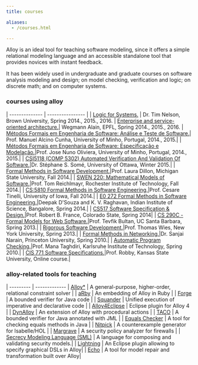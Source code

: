 ```yaml
---
title: courses

aliases:
  - /courses.html

---
```


Alloy is an ideal tool for teaching software modeling, since it offers a simple
relational modeling language and an accessible standalone tool that provides
novices with instant feedback.
<!--more-->
 It has been widely used in undergraduate and graduate
courses on software analysis modeling and design; on model checking, verification and
logic; on discrete math; and on computer systems.

### courses using alloy


| 
-------------- | ---------------- |
| [Logic for Systems.](http://cs.brown.edu/courses/cs195y/) | Dr. Tim Nelson, Brown University, Spring 2014., 2015., 2016.
| [Enterprise and service-oriented architecture.](http://isa.epfl.ch/imoniteur_ISAP/!itffichecours.htm?ww_i_matiere=2258965&ww_x_anneeAcad=213638028&ww_i_section=249847&ww_i_niveau=6683147&ww_c_langue=en)| Wegmann Alain, EPFL, Spring 2014., 2015., 2016.
| [Métodos Formais em Engenharia de Software: Análise e Teste de Software.](http://www4.di.uminho.pt/~rcm/mestrados/mei/PT/MFES.html)| Prof. Manuel Alcino Cunha, University of Minho, Portugal, 2014., 2015.|
| [Métodos Formais em Engenharia de Software: Especificação e Modelação.](http://www4.di.uminho.pt/~rcm/mestrados/mei/PT/MFES.html)|Prof. Jose Nuno Oliviera, University of Minho, Portugal, 2014., 2015.|
| [CSI5118 (COMP 5302) Automated Verification And Validation Of Software.](http://www.site.uottawa.ca/~ssome/CSI5118.html)|Dr. Stéphane S. Somé, University of Ottawa, Winter 2015.|
| [Formal Methods in Software Development.](http://www.cse.msu.edu/~cse814/)|Prof. Laura Dillon, Michigan State University, Fall 2014.|
| [SWEN 220: Mathematical Models of Software.](http://www.se.rit.edu/~swen-220/Reichlmayr/syllabus.html)|Prof. Tom Reichlmayr, Rochester Institute of Technology, Fall 2014.|
| [CS:5810 Formal Methods in Software Engineering.](http://homepage.cs.uiowa.edu/~tinelli/classes/181/Fall14/readings.shtml)|Prof. Cesare Tinelli, University of Iowa, Fall 2014.|
| [E0 272 Formal Methods in Software Engineering.](http://drona.csa.iisc.ernet.in/~deepakd/fmse-2014/fmse.html)|Deepak D'Souza and K. V. Raghavan, Indian Institute of Science, Bangalore, Spring 2014.|
| [CS517 Software Specification & Design.](http://www.cs.colostate.edu/~france/CS517/CS517-Overview.html)|Prof. Robert B. France, Colorado State, Spring 2014|
| [CS 290C - Formal Models for Web Software.](http://www.cs.ucsb.edu/~bultan/courses/290-S13/)|Prof. Tevfik Bultan, UC Santa Barbara, Spring 2013.|
| [Rigorous Software Development.](http://cs.nyu.edu/wies/teaching/rsd-13/)|Prof. Thomas Wies, New York University, Spring 2013.|
| [Formal Methods in Networking.](http://www.cs.princeton.edu/courses/archive/spring10/cos598D/FormalMethodsNetworkingOutline.html)|Dr. Sanjai Narain, Princeton University, Spring 2010.|
| [Automatic Program Checking.](http://asa.iti.kit.edu/28_117.php)|Prof. Mana Taghdiri, Karlsruhe Institute of Technology, Spring 2010.|
| [CIS 771 Software Specifications.](http://softwarespecs.santoslab.org/)|Prof. Robby, Kansas State University, Online course.|


### alloy-related tools for teaching

   |
 --------- | ------------- 
| [Alloy*](http://alloy.mit.edu/alloy/hola/) | A general-purpose, higher-order, relational constraint solver |
| [aRby](http://people.csail.mit.edu/aleks/website/arby/) | An embedding of Alloy in Ruby |
| [Forge](http://sdg.csail.mit.edu/forge/) | A bounded verifier for Java code |
| [Squander](http://people.csail.mit.edu/aleks/squander) | Unified execution of imperative and declarative code |
| [Alloy4Eclipse](http://code.google.com/p/alloy4eclipse) | Eclipse plugin for Alloy 4 |
| [DynAlloy](http://www.dc.uba.ar/inv/grupos/rfm_folder/dynalloy) | An extension of Alloy with procedural actions |
| [TACO](http://www.dc.uba.ar/inv/grupos/rfm_folder/TACO) | A bounded verifier for Java annotated with JML |
| [Equals Checker](http://eqchecker.sourceforge.net/) | A tool for checking equals methods in Java |
| [Nitpick](http://www4.in.tum.de/~blanchet/nitpick.html) | A counterexample generator for Isabelle/HOL |
| [Margrave](http://www.margrave-tool.org/) | A security policy analyzer for firewalls |
| [Secrecy Modeling Language (SML)](http://www.site.uottawa.ca/~whassan/public_html.old/Languages/index.html) | A language for composing and validating security models.|
| [Lightning](http://lightning.gforge.uni.lu) | An Eclipse plugin allowing to specify graphical DSLs in Alloy|
| [Echo](http://haslab.github.io/echo/) | A tool for model repair and transformation built over Alloy|

